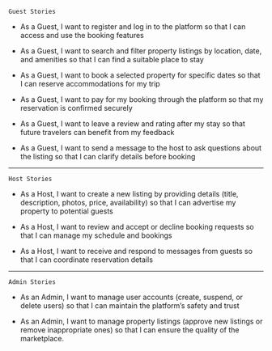 `Guest Stories`
- As a Guest, I want to register and log in to the platform so that I can access and use the booking features

- As a Guest, I want to search and filter property listings by location, date, and amenities so that I can find a suitable place to stay

- As a Guest, I want to book a selected property for specific dates so that I can reserve accommodations for my trip

- As a Guest, I want to pay for my booking through the platform so that my reservation is confirmed securely

- As a Guest, I want to leave a review and rating after my stay so that future travelers can benefit from my feedback

- As a Guest, I want to send a message to the host to ask questions about the listing so that I can clarify details before booking

---
`Host Stories`
- As a Host, I want to create a new listing by providing details (title, description, photos, price, availability) so that I can advertise my property to potential guests

- As a Host, I want to review and accept or decline booking requests so that I can manage my schedule and bookings

- As a Host, I want to receive and respond to messages from guests so that I can coordinate reservation details

---
`Admin Stories`
- As an Admin, I want to manage user accounts (create, suspend, or delete users) so that I can maintain the platform’s safety and trust

- As an Admin, I want to manage property listings (approve new listings or remove inappropriate ones) so that I can ensure the quality of the marketplace.